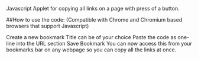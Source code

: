 Javascript Applet for copying all links on a page with press of a button.

##How to use the code:
(Compatible with Chrome and Chromium based browsers that support Javascript)

Create a new bookmark
Title can be of your choice
Paste the code as one-line into the URL section
Save Bookmark
You can now access this from your bookmarks bar on any webpage so you can copy all the links at once.
